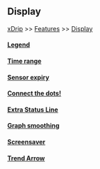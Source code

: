 ## Display  
[xDrip](../../README.md) >> [Features](../Features_page) >> [Display](./Display)  
  
#### [Legend](../Legend)
#### [Time range](../TimeButtons)
#### [Sensor expiry](../Sensor-Expiry)
#### [Connect the dots!](../Connect-the-dots)
#### [Extra Status Line](../Extra-status-line)
#### [Graph smoothing](../Display/GraphSmoothing)
#### [Screensaver](../Screensaver)
#### [Trend Arrow](./TrendArrow)
  
